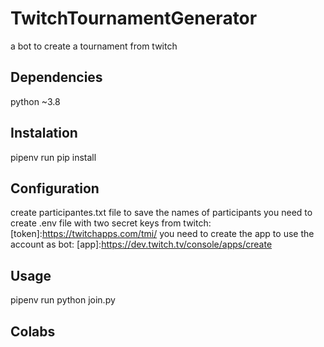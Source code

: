 # TwitchTournamentGenerator

a bot to create a tournament from twitch

## Dependencies
python ~3.8

## Instalation
pipenv run pip install

## Configuration
create participantes.txt file to save the names of participants
you need to create .env file with two secret keys from twitch:
[token]:https://twitchapps.com/tmi/
you need to create the app to use the account as bot:
[app]:https://dev.twitch.tv/console/apps/create

## Usage
pipenv run python join.py

## Colabs
[matingb]:https://twitter.com/Matias_Garcia00
[emilianosce]:https://twitter.com/emilianosce